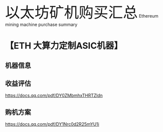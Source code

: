 <font size=16>以太坊矿机购买汇总</font>
Ethereum mining machine purchase summary

# 【ETH 大算力定制ASIC机器】
## 机器信息

## 收益评估
https://docs.qq.com/pdf/DY0ZMbmhxTHRTZldn

## 购机方案
https://docs.qq.com/pdf/DY1Nrc0d2R25mYU1i

